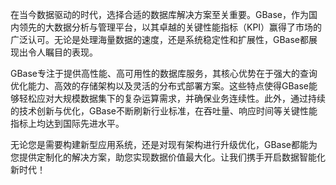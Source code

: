 在当今数据驱动的时代，选择合适的数据库解决方案至关重要。GBase，作为国内领先的大数据分析与管理平台，以其卓越的关键性能指标（KPI）赢得了市场的广泛认可。无论是处理海量数据的速度，还是系统稳定性和扩展性，GBase都展现出令人瞩目的表现。

GBase专注于提供高性能、高可用性的数据库服务，其核心优势在于强大的查询优化能力、高效的存储架构以及灵活的分布式部署方案。这些特点使得GBase能够轻松应对大规模数据集下的复杂运算需求，并确保业务连续性。此外，通过持续的技术创新与优化，GBase不断刷新行业标准，在吞吐量、响应时间等关键性能指标上均达到国际先进水平。

无论您是需要构建新型应用系统，还是对现有架构进行升级优化，GBase都能为您提供定制化的解决方案，助您实现数据价值最大化。让我们携手开启数据智能化新时代！